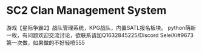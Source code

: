 # SC2 Clan Management System
游戏【星际争霸2】战队管理系统，KPG战队，内置SATL报名板块。
python萌新一枚，有问题欢迎交流讨论，欲联系请加Q1632845225/Discord SeleiXi#9673
第一次做，如果做的不好轻喷555
